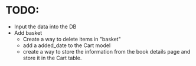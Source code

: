 # TODO:

- Input the data into the DB
- Add basket
    - Create a way to delete items in "basket"
    - add a added_date to the Cart model
    - create a way to store the information from the book details page and store it in the Cart table.

    